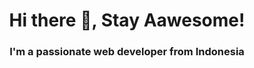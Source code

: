 <h1 align="center">Hi there 👋, Stay Aawesome!</h1>
<h3 align="center">I'm a passionate web developer from Indonesia</h3>
